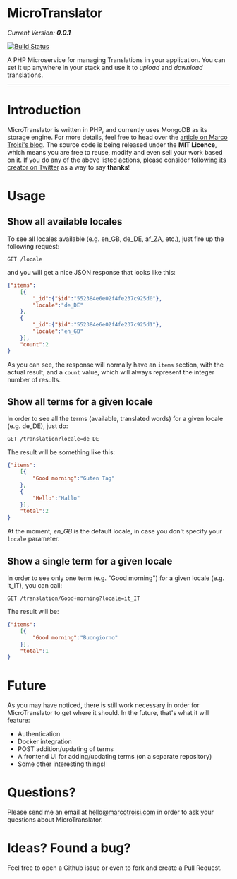 # MicroTranslator

_Current Version: **0.0.1**_

[![Build Status](https://travis-ci.org/marcotroisi/microtranslator.svg?branch=master)](https://travis-ci.org/marcotroisi/microtranslator)

A PHP Microservice for managing Translations in your application. You can set it up anywhere in your stack 
and use it to *upload* and *download* translations.

***

# Introduction

MicroTranslator is written in PHP, and currently uses MongoDB as its storage engine. For more details, feel free to head over
the [article on Marco Troisi's blog](http://www.marcotroisi.com/an-example-of-a-microservice/). The source code is being released 
under the **MIT Licence**, which means you are free to reuse, modify and even sell your work based on it. If you do any of the above 
listed actions, please consider [following its creator on Twitter](http://www.twitter.com/marcotroisi) as a way to say **thanks**!

# Usage

## Show all available locales

To see all locales available (e.g. en_GB, de_DE, af_ZA, etc.), just fire up the following request:

    GET /locale
    
and you will get a nice JSON response that looks like this:

```json
{"items":
    [{
        "_id":{"$id":"552384e6e02f4fe237c925d0"},
        "locale":"de_DE"
    }, 
    {
        "_id":{"$id":"552384e6e02f4fe237c925d1"},
        "locale":"en_GB"
    }],
    "count":2
}
```

As you can see, the response will normally have an `items` section, with the actual result, and a `count` value, which will always
represent the integer number of results.

## Show all terms for a given locale

In order to see all the terms (available, translated words) for a given locale (e.g. de_DE), just do:

    GET /translation?locale=de_DE
    
The result will be something like this:

```json
{"items":
    [{
        "Good morning":"Guten Tag"
    },
    {
        "Hello":"Hallo"
    }],
    "total":2
}
```

At the moment, *en_GB* is the default locale, in case you don't specify your `locale` parameter.

## Show a single term for a given locale

In order to see only one term (e.g. "Good morning") for a given locale (e.g. it_IT), you can call:

    GET /translation/Good+morning?locale=it_IT
    
The result will be:

```json
{"items":
    [{
        "Good morning":"Buongiorno"
    }],
    "total":1
}
```

# Future

As you may have noticed, there is still work necessary in order for MicroTranslator to get where it should. In the future, that's 
what it will feature:

- Authentication
- Docker integration
- POST addition/updating of terms
- A frontend UI for adding/updating terms (on a separate repository)
- Some other interesting things!

# Questions?

Please send me an email at hello@marcotroisi.com in order to ask your questions about MicroTranslator.

# Ideas? Found a bug?

Feel free to open a Github issue or even to fork and create a Pull Request.

